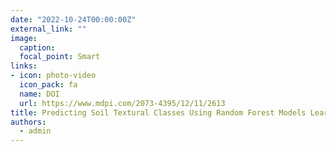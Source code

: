 ```yaml
---
date: "2022-10-24T00:00:00Z"
external_link: ""
image:
  caption: 
  focal_point: Smart
links:
- icon: photo-video
  icon_pack: fa
  name: DOI
  url: https://www.mdpi.com/2073-4395/12/11/2613
title: Predicting Soil Textural Classes Using Random Forest Models Learning from Imbalanced Dataset
authors: 
  - admin
---
```

